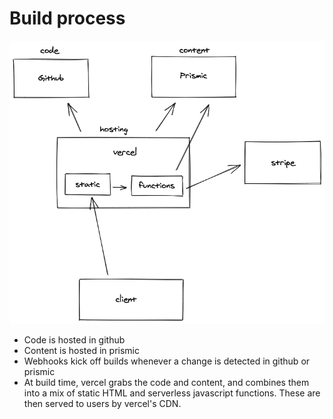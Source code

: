 # Build process

![architecture](./architecture.png)

- Code is hosted in github
- Content is hosted in prismic
- Webhooks kick off builds whenever a change is detected in github or prismic
- At build time, vercel grabs the code and content, and combines them into a mix of static HTML and serverless javascript functions. These are then served to users by vercel's CDN.
